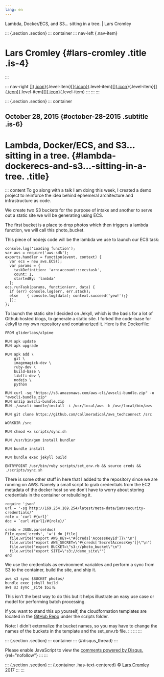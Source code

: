 ```yaml
---
lang: en
---
```


Lambda, Docker/ECS, and S3\... sitting in a tree. \| Lars Cromley

::: {.section .section}
::: container
::: nav-left
[](https://cromleylabs.com){.nav-item}

# Lars Cromley {#lars-cromley .title .is-4}
:::

::: nav-right
[[]{.icon}](/about){.level-item}[[]{.icon}](/disclaimer){.level-item}[[]{.icon}](https://github.com/callmeradical){.level-item}[[]{.icon}](https://twitter.com/callmeradical){.level-item}[[]{.icon}](/index.xml){.level-item}
:::
:::
:::

::: {.section .section}
::: container
## October 28, 2015 {#october-28-2015 .subtitle .is-6}

# Lambda, Docker/ECS, and S3\... sitting in a tree. {#lambda-dockerecs-and-s3...-sitting-in-a-tree. .title}

::: content
To go along with a talk I am doing this week, I created a demo project
to reinforce the idea behind ephemeral architecture and infrastructure
as code.

We create two S3 buckets for the purpose of intake and another to serve
out a static site we will be generating using ECS.

The first bucket is a place to drop photos which then triggers a lambda
function, we will call this photo_bucket.

This piece of nodejs code will be the lambda we use to launch our ECS
task:

``` prettyprint
console.log('Loading function');
var aws = require('aws-sdk');
exports.handler = function(event, context) {
  var ecs = new aws.ECS();
  var params = {
    taskDefinition: 'arn:account:::ecstask',
    count: 1,
    startedBy: 'lambda'
  };
ecs.runTask(params, function(err, data) {
  if (err) console.log(err, err.stack);
  else    { console.log(data); context.succeed('yew!');}
  });
};
```

To launch the static site I decided on Jekyll, which is the basis for a
lot of Github hosted blogs, to generate a static site. I forked the
code-base for Jekyll to my own repository and containerized it. Here is
the Dockerfile:

``` prettyprint
FROM gliderlabs/alpine

RUN apk update
RUN apk upgrade

RUN apk add \
    git \
    imagemagick-dev \
    ruby-dev \
    build-base \
    libffi-dev \
    nodejs \
    python

RUN curl -sq "https://s3.amazonaws.com/aws-cli/awscli-bundle.zip" -o "awscli-bundle.zip"
RUN unzip awscli-bundle.zip
RUN ./awscli-bundle/install -i /usr/local/aws -b /usr/local/bin/aws

RUN git clone https://github.com/callmeradical/aws_techconnect /src

WORKDIR /src

RUN chmod +x scripts/sync.sh

RUN /usr/bin/gem install bundler

RUN bundle install

RUN bundle exec jekyll build

ENTRYPOINT /usr/bin/ruby scripts/set_env.rb && source creds && ./scripts/sync.sh 
```

There is some other stuff in here that I added to the repository since
we are running on AWS. Namely a small script to grab credentials from
the EC2 metadata of the docker host so we don't have to worry about
storing credentials in the container or rebuilding it.

``` prettyprint
require 'json'
url = '-sq http://169.254.169.254/latest/meta-data/iam/security-credentials/'
role = `curl #{url}`
doc = `curl #{url}/#{role}/`

creds = JSON.parse(doc)
File.open('creds', 'w') do |file|
  file.write("export AWS_KEY=\"#{creds['AccessKeyId']}\"\n")
  file.write("export AWS_SECRET=\"#{creds['SecretAccessKey']}\"\n")
  file.write("export BUCKET=\"s3://photo_bucket\"\n")
  file.write("export SITE=\"s3://demo_site\"")
end
```

We use the credentials as environment variables and perform a sync from
S3 to the container, build the site, and ship it.

``` prettyprint
aws s3 sync $BUCKET photos/
bundle exec jekyll build
aws s3 sync _site $SITE
```

This isn't the best way to do this but it helps illustrate an easy use
case or model for performing batch processing.

If you want to stand this up yourself, the cloudformation templates are
located in the [GitHub
Repo](https://github.com/callmeradical/aws_techconnect) under the
scripts folder.

Note: I didn't externalize the bucket names, so you may have to change
the names of the buckets in the template and the set_env.rb file.
:::
:::
:::

::: {.section .section}
::: container
::: {#disqus_thread}
:::

Please enable JavaScript to view the [comments powered by
Disqus.](https://disqus.com/?ref_noscript){rel="nofollow"}
:::
:::

::: {.section .section}
::: {.container .has-text-centered}
© [Lars Cromley](https://github.com/callmeradical) 2017
:::
:::
